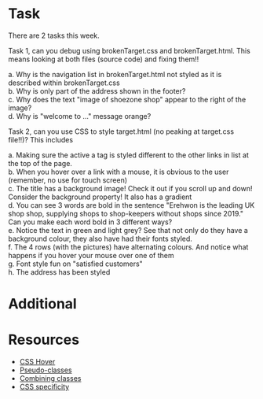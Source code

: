# Task
There are 2 tasks this week.

Task 1, can you debug using brokenTarget.css and brokenTarget.html. This means looking at both files (source code) and fixing them!!

a. Why is the navigation list in brokenTarget.html not styled as it is described within brokenTarget.css  
b. Why is only part of the address shown in the footer?  
c. Why does the text "image of shoezone shop" appear to the right of the image?  
d. Why is "welcome to ..." message orange?  


Task 2, can you use CSS to style target.html (no peaking at target.css file!!)?  This includes

a. Making sure the active a tag is styled different to the other links in list at the top of the page.   
b. When you hover over a link with a mouse, it is obvious to the user (remember, no use for touch screen)  
c. The title has a background image! Check it out if you scroll up and down! Consider the background property! It also has a gradient  
d. You can see 3 words are bold in the sentence "Erehwon is the leading UK shop shop, supplying shops to shop-keepers without shops since 2019." Can you make each word bold in 3 different ways?  
e. Notice the text in green and light grey? See that not only do they have a background colour, they also have had their fonts styled.   
f. The 4 rows (with the pictures) have alternating colours. And notice what happens if you hover your mouse over one of them  
g. Font style fun on "satisfied customers"  
h. The address has been styled  


# Additional


# Resources
- [CSS Hover](https://www.w3schools.com/cssref/sel_hover.asp)
- [Pseudo-classes](https://www.w3schools.com/css/css_pseudo_classes.asp)
- [Combining classes](https://css-tricks.com/multiple-class-id-selectors/)
- [CSS specificity](https://css-tricks.com/specifics-on-css-specificity/)
